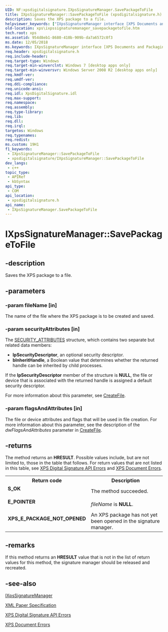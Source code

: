 ```yaml
---
UID: NF:xpsdigitalsignature.IXpsSignatureManager.SavePackageToFile
title: IXpsSignatureManager::SavePackageToFile (xpsdigitalsignature.h)
description: Saves the XPS package to a file.
helpviewer_keywords: ["IXpsSignatureManager interface [XPS Documents and Packaging]","SavePackageToFile method","IXpsSignatureManager.SavePackageToFile","IXpsSignatureManager::SavePackageToFile","SavePackageToFile","SavePackageToFile method [XPS Documents and Packaging]","SavePackageToFile method [XPS Documents and Packaging]","IXpsSignatureManager interface","xps.ixpssignaturemanager_savepackagetofile","xpsdigitalsignature/IXpsSignatureManager::SavePackageToFile"]
old-location: xps\ixpssignaturemanager_savepackagetofile.htm
tech.root: xps
ms.assetid: 954d8eb1-8680-410b-909b-da7a6572c0f3
ms.date: 12/05/2018
ms.keywords: IXpsSignatureManager interface [XPS Documents and Packaging],SavePackageToFile method, IXpsSignatureManager.SavePackageToFile, IXpsSignatureManager::SavePackageToFile, SavePackageToFile, SavePackageToFile method [XPS Documents and Packaging], SavePackageToFile method [XPS Documents and Packaging],IXpsSignatureManager interface, xps.ixpssignaturemanager_savepackagetofile, xpsdigitalsignature/IXpsSignatureManager::SavePackageToFile
req.header: xpsdigitalsignature.h
req.include-header: 
req.target-type: Windows
req.target-min-winverclnt: Windows 7 [desktop apps only]
req.target-min-winversvr: Windows Server 2008 R2 [desktop apps only]
req.kmdf-ver: 
req.umdf-ver: 
req.ddi-compliance: 
req.unicode-ansi: 
req.idl: XpsDigitalSignature.idl
req.max-support: 
req.namespace: 
req.assembly: 
req.type-library: 
req.lib: 
req.dll: 
req.irql: 
targetos: Windows
req.typenames: 
req.redist: 
ms.custom: 19H1
f1_keywords:
 - IXpsSignatureManager::SavePackageToFile
 - xpsdigitalsignature/IXpsSignatureManager::SavePackageToFile
dev_langs:
 - c++
topic_type:
 - APIRef
 - kbSyntax
api_type:
 - COM
api_location:
 - xpsdigitalsignature.h
api_name:
 - IXpsSignatureManager.SavePackageToFile
---
```


# IXpsSignatureManager::SavePackageToFile


## -description

Saves the XPS package to a file.

## -parameters

### -param fileName [in]

The name of the file where the XPS package is to be created and saved.

### -param securityAttributes [in]

The <a href="/windows/win32/api/wtypesbase/ns-wtypesbase-security_attributes">SECURITY_ATTRIBUTES</a> structure,  which contains two separate but related data members:

<ul>
<li><b>lpSecurityDescriptor</b>, an optional security descriptor.</li>
<li><b>bInheritHandle</b>,  a Boolean value that determines whether the returned handle can be inherited by child processes.</li>
</ul>
If the <b>lpSecurityDescriptor</b> member of the structure is <b>NULL</b>, the file or device that is associated with the returned handle is assigned a default security descriptor.

For more information about this parameter, see <a href="/windows/desktop/api/fileapi/nf-fileapi-createfilea">CreateFile</a>.

### -param flagsAndAttributes [in]

The file or device attributes and flags that will be used in file creation. For more information about this parameter, see the description of the <i>dwFlagsAndAttributes</i> parameter in <a href="/windows/desktop/api/fileapi/nf-fileapi-createfilea">CreateFile</a>.

## -returns

The method returns an <b>HRESULT</b>. Possible values include, but are not limited to, those in the table that follows. For return values that are not listed in this table, see <a href="/previous-versions/windows/desktop/dd372949(v=vs.85)">XPS Digital Signature API Errors</a> and  <a href="/previous-versions/windows/desktop/dd372955(v=vs.85)">XPS Document Errors</a>.

<table>
<tr>
<th>Return code</th>
<th>Description</th>
</tr>
<tr>
<td width="40%">
<dl>
<dt><b>S_OK</b></dt>
</dl>
</td>
<td width="60%">
The method succeeded.

</td>
</tr>
<tr>
<td width="40%">
<dl>
<dt><b>E_POINTER</b></dt>
</dl>
</td>
<td width="60%">
<i>fileName</i> is <b>NULL</b>.

</td>
</tr>
<tr>
<td width="40%">
<dl>
<dt><b>XPS_E_PACKAGE_NOT_OPENED</b></dt>
</dl>
</td>
<td width="60%">
An XPS package has not yet been opened in the signature manager.

</td>
</tr>
</table>

## -remarks

If this method returns an <b>HRESULT</b> value that is not in the list of return values for this method, the signature manager should be released and recreated.

## -see-also

<a href="/windows/desktop/api/xpsdigitalsignature/nn-xpsdigitalsignature-ixpssignaturemanager">IXpsSignatureManager</a>



<a href="https://en.wikipedia.org/wiki/Open_XML_Paper_Specification">XML Paper Specification</a>



<a href="/previous-versions/windows/desktop/dd372949(v=vs.85)">XPS Digital Signature API Errors</a>



<a href="/previous-versions/windows/desktop/dd372955(v=vs.85)">XPS Document Errors</a>